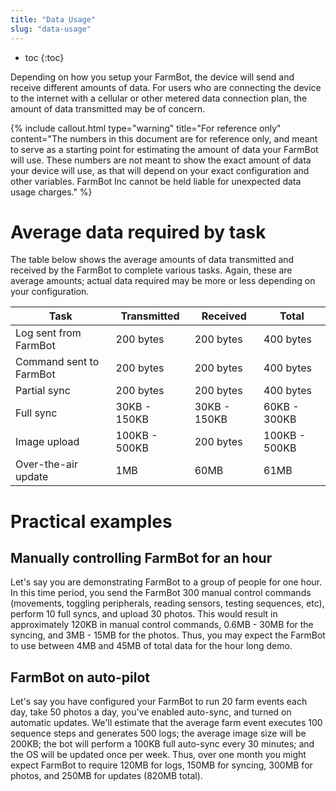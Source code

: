 ```yaml
---
title: "Data Usage"
slug: "data-usage"
---
```


* toc
{:toc}

Depending on how you setup your FarmBot, the device will send and receive different amounts of data. For users who are connecting the device to the internet with a cellular or other metered data connection plan, the amount of data transmitted may be of concern.

{%
include callout.html
type="warning"
title="For reference only"
content="The numbers in this document are for reference only, and meant to serve as a starting point for estimating the amount of data your FarmBot will use. These numbers are not meant to show the exact amount of data your device will use, as that will depend on your exact configuration and other variables. FarmBot Inc cannot be held liable for unexpected data usage charges."
%}

# Average data required by task
The table below shows the average amounts of data transmitted and received by the FarmBot to complete various tasks. Again, these are average amounts; actual data required may be more or less depending on your configuration.

|Task                          |Transmitted                   |Received                      |Total                         |
|------------------------------|------------------------------|------------------------------|------------------------------|
|Log sent from FarmBot         |200 bytes                     |200 bytes                     |400 bytes
|Command sent to FarmBot       |200 bytes                     |200 bytes                     |400 bytes
|Partial sync                  |200 bytes                     |200 bytes                     |400 bytes
|Full sync                     |30KB - 150KB                  |30KB - 150KB                  |60KB - 300KB
|Image upload                  |100KB - 500KB                 |200 bytes                     |100KB - 500KB
|Over-the-air update           |1MB                           |60MB                          |61MB

# Practical examples
## Manually controlling FarmBot for an hour
Let's say you are demonstrating FarmBot to a group of people for one hour. In this time period, you send the FarmBot 300 manual control commands (movements, toggling peripherals, reading sensors, testing sequences, etc), perform 10 full syncs, and upload 30 photos. This would result in approximately 120KB in manual control commands, 0.6MB - 30MB for the syncing, and 3MB - 15MB for the photos. Thus, you may expect the FarmBot to use between 4MB and 45MB of total data for the hour long demo.

## FarmBot on auto-pilot
Let's say you have configured your FarmBot to run 20 farm events each day, take 50 photos a day, you've enabled auto-sync, and turned on automatic updates. We'll estimate that the average farm event executes 100 sequence steps and generates 500 logs; the average image size will be 200KB; the bot will perform a 100KB full auto-sync every 30 minutes; and the OS will be updated once per week. Thus, over one month you might expect FarmBot to require 120MB for logs, 150MB for syncing, 300MB for photos, and 250MB for updates (820MB total).

